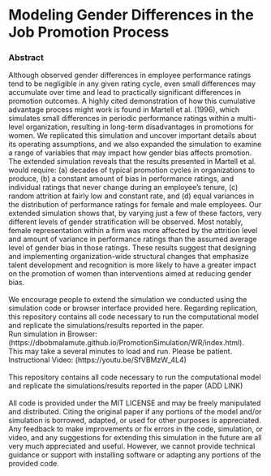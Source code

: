 <h1>Modeling Gender Differences in the Job Promotion Process</h1>
<h3>Abstract</h3>
Although observed gender differences in employee performance ratings tend to be negligible in any given rating cycle, even small differences may accumulate over time and lead to practically significant differences in promotion outcomes.  A highly cited demonstration of how this cumulative advantage process might work is found in Martell et al. (1996), which simulates small differences in periodic performance ratings within a multi-level organization, resulting in long-term disadvantages in promotions for women.  We replicated this simulation and uncover important details about its operating assumptions, and we also expanded the simulation to examine a range of variables that may impact how gender bias affects promotion.  The extended simulation reveals that the results presented in Martell et al. would require: (a) decades of typical promotion cycles in organizations to produce, (b) a constant amount of bias in performance ratings, and individual ratings that never change during an employee’s tenure, (c) random attrition at fairly low and constant rate, and (d) equal variances in the distribution of performance ratings for female and male employees.  Our extended simulation shows that, by varying just a few of these factors, very different levels of gender stratification will be observed.  Most notably, female representation within a firm was more affected by the attrition level and amount of variance in performance ratings than the assumed average level of gender bias in those ratings. These results suggest that designing and implementing organization-wide structural changes that emphasize talent development and recognition is more likely to have a greater impact on the promotion of women than interventions aimed at reducing gender bias.  
<br>
<br>
We encourage people to extend the simulation we conducted using the simulation code or browser interface provided here. Regarding replication, this repository contains all code necessary to run the computational model and replicate the simulations/results reported in the paper.
<br>
Run simulation in Browser: (https://dbobmalamute.github.io/PromotionSimulation/WR/index.html). <br>
This may take a several minutes to load and run. Please be patient.
Instructional Video: (https://youtu.be/SfVBMzW_4L4)
<br>
<br>
This repository contains all code necessary to run the computational model and replicate the simulations/results reported in the paper (ADD LINK)
<br>
<br>
All code is provided under the MIT LICENSE and may be freely manipulated and distributed. Citing the original paper if any portions of the model and/or simulation is borrowed, adapted, or used for other purposes is appreciated.
<br>
Any feedback to make improvements or fix errors in the code, simulation, or video, and any suggestions for extending this simulation in the future are all very much appreciated and useful. However, we cannot provide technical guidance or support with installing software or adapting any portions of the provided code.




